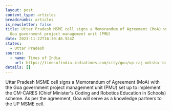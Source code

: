 ```yaml
---
layout: post
content_type: articles
breadcrumbs: articles
is_newsletter: false
title: Uttar Pradesh MSME cell signs a Memorandum of Agreement (MoA) with the
  Goa government project management unit (PMU)
date: 2023-11-22T16:30:48.924Z
states:
  - Uttar Pradesh
sources:
  - name: Times of India
    url: https://timesofindia.indiatimes.com/city/goa/up-raj-odisha-to-use-goa-coding-robotics-edu-model-in-pilot-project/articleshow/105221927.cms
details: []
---
```

Uttar Pradesh MSME cell signs a Memorandum of Agreement (MoA) with the Goa government project management unit (PMU) set up to implement the CM-CARES (Chief Minister's Coding and Robotics Education in Schools) scheme. As per the agreement, Goa will serve as a knowledge partners to the UP MSME cell.
